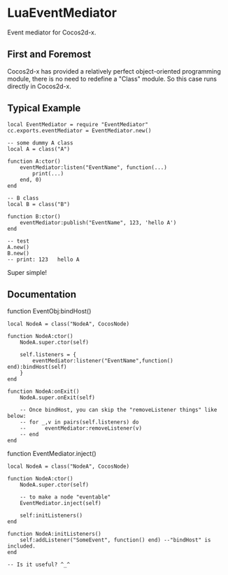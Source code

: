 # LuaEventMediator
Event mediator for Cocos2d-x.

## First and Foremost

Cocos2d-x has provided a relatively perfect object-oriented programming module, there is no need to redefine a "Class" module. 
So this case runs directly in Cocos2d-x.

## Typical Example

    local EventMediator = require "EventMediator"
    cc.exports.eventMediator = EventMediator.new()
    
    -- some dummy A class
    local A = class("A")

    function A:ctor()
        eventMediator:listen("EventName", function(...)
            print(...)
        end, 0)
    end

    -- B class
    local B = class("B")

    function B:ctor()
        eventMediator:publish("EventName", 123, 'hello A')
    end
    
    -- test
    A.new()
    B.new()
    -- print: 123   hello A

Super simple!

## Documentation

function EventObj:bindHost()


    local NodeA = class("NodeA", CocosNode)
      
    function NodeA:ctor()
        NodeA.super.ctor(self)

        self.listeners = {
            eventMediator:listener("EventName",function() end):bindHost(self)
        }
    end

    function NodeA:onExit()
        NodeA.super.onExit(self)

        -- Once bindHost, you can skip the "removeListener things" like below:
        -- for _,v in pairs(self.listeners) do
        --      eventMediator:removeListener(v)                
        -- end
    end

function EventMediator.inject()


    local NodeA = class("NodeA", CocosNode)
      
    function NodeA:ctor()
        NodeA.super.ctor(self)
        
        -- to make a node "eventable"
        EventMediator.inject(self)

        self:initListeners()
    end

    function NodeA:initListeners()
        self:addListener("SomeEvent", function() end) --"bindHost" is included.
    end

    -- Is it useful? ^_^
